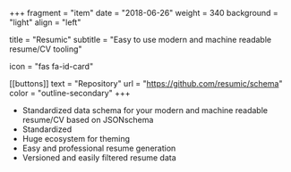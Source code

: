 +++
fragment = "item"
date = "2018-06-26"
weight = 340
background = "light"
align = "left"

title = "Resumic"
subtitle = "Easy to use modern and machine readable resume/CV tooling"

icon = "fas fa-id-card"

[[buttons]]
  text = "Repository"
  url = "https://github.com/resumic/schema"
  color = "outline-secondary"
+++

* Standardized data schema for your modern and machine readable resume/CV based on JSONschema
* Standardized
* Huge ecosystem for theming
* Easy and professional resume generation
* Versioned and easily filtered resume data
